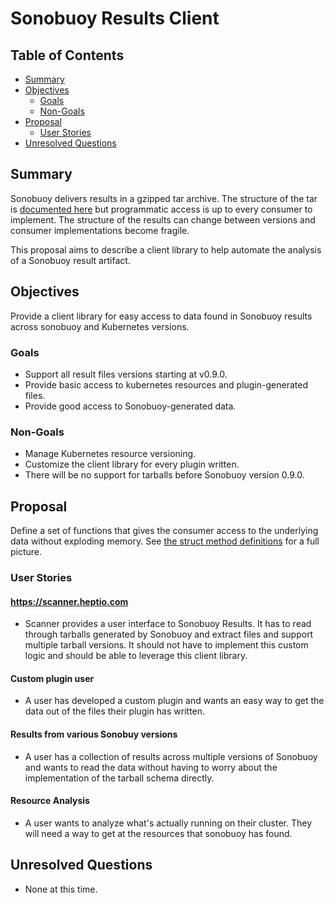 # Sonobuoy Results Client

## Table of Contents

* [Summary](#summary)
* [Objectives](#objectives)
  * [Goals](#goals)
  * [Non-Goals](#non-goals)
* [Proposal](#proposal)
  * [User Stories](#user-stories)
* [Unresolved Questions](#unresolved-questions)

## Summary

Sonobuoy delivers results in a gzipped tar archive. The structure of the tar is
[documented here][tar structure] but programmatic access is up to every consumer
to implement. The structure of the results can change between versions and
consumer implementations become fragile.

This proposal aims to describe a client library to help automate the analysis of
a Sonobuoy result artifact.

## Objectives

Provide a client library for easy access to data found in Sonobuoy results
across sonobuoy and Kubernetes versions.

### Goals

 - Support all result files versions starting at v0.9.0.
 - Provide basic access to kubernetes resources and plugin-generated files.
 - Provide good access to Sonobuoy-generated data.

### Non-Goals

- Manage Kubernetes resource versioning.
- Customize the client library for every plugin written.
- There will be no support for tarballs before Sonobuoy version 0.9.0.

## Proposal

Define a set of functions that gives the consumer access to the underlying data
without exploding memory. See [the struct method definitions][struct] for a full
picture.

### User Stories

#### https://scanner.heptio.com

- Scanner provides a user interface to Sonobuoy Results. It has to read through
  tarballs generated by Sonobuoy and extract files and support multiple tarball
  versions. It should not have to implement this custom logic and should be able
  to leverage this client library.

#### Custom plugin user

- A user has developed a custom plugin and wants an easy way to get the data out
  of the files their plugin has written.

#### Results from various Sonobuy versions

- A user has a collection of results across multiple versions of Sonobuoy and
  wants to read the data without having to worry about the implementation of the
  tarball schema directly.

#### Resource Analysis

- A user wants to analyze what's actually running on their cluster. They will
  need a way to get at the resources that sonobuoy has found.

## Unresolved Questions

* None at this time.

[tar structure]: https://github.com/heptio/sonobuoy/blob/master/docs/snapshot.md
[queries]:
https://github.com/heptio/sonobuoy/blob/master/pkg/discovery/queries.go
[struct]: https://github.com/chuckha/sonobuoy/blob/sep-1/client/
